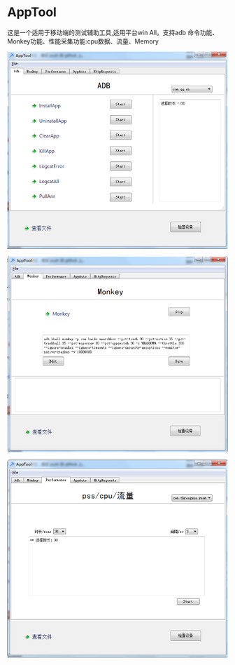 # AppTool
这是一个适用于移动端的测试辅助工具,适用平台win All。支持adb 命令功能、Monkey功能、性能采集功能:cpu数据、流量、Memory


![image](https://github.com/GHyyy/AppTool/blob/master/adb.png)

![image](https://github.com/GHyyy/AppTool/blob/master/monkey.png)

![image](https://github.com/GHyyy/AppTool/blob/master/performance.png)

